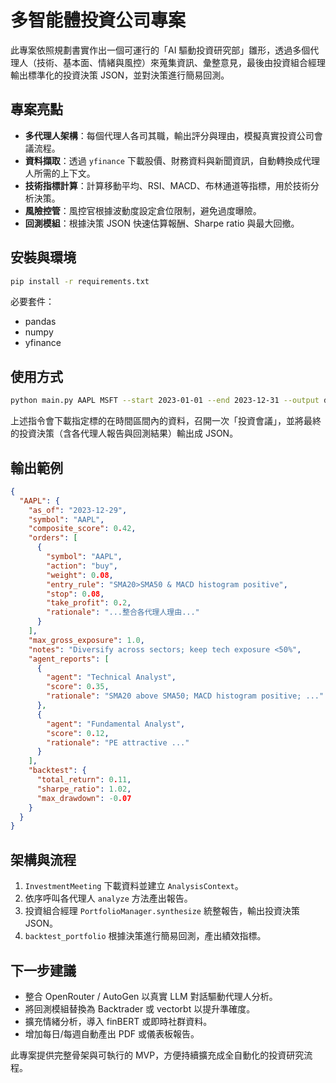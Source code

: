 # 多智能體投資公司專案

此專案依照規劃書實作出一個可運行的「AI 驅動投資研究部」雛形，透過多個代理人（技術、基本面、情緒與風控）來蒐集資訊、彙整意見，最後由投資組合經理輸出標準化的投資決策 JSON，並對決策進行簡易回測。

## 專案亮點

- **多代理人架構**：每個代理人各司其職，輸出評分與理由，模擬真實投資公司會議流程。
- **資料擷取**：透過 `yfinance` 下載股價、財務資料與新聞資訊，自動轉換成代理人所需的上下文。
- **技術指標計算**：計算移動平均、RSI、MACD、布林通道等指標，用於技術分析決策。
- **風險控管**：風控官根據波動度設定倉位限制，避免過度曝險。
- **回測模組**：根據決策 JSON 快速估算報酬、Sharpe ratio 與最大回撤。

## 安裝與環境

```bash
pip install -r requirements.txt
```

必要套件：

- pandas
- numpy
- yfinance

## 使用方式

```bash
python main.py AAPL MSFT --start 2023-01-01 --end 2023-12-31 --output decisions.json
```

上述指令會下載指定標的在時間區間內的資料，召開一次「投資會議」，並將最終的投資決策（含各代理人報告與回測結果）輸出成 JSON。

## 輸出範例

```json
{
  "AAPL": {
    "as_of": "2023-12-29",
    "symbol": "AAPL",
    "composite_score": 0.42,
    "orders": [
      {
        "symbol": "AAPL",
        "action": "buy",
        "weight": 0.08,
        "entry_rule": "SMA20>SMA50 & MACD histogram positive",
        "stop": 0.08,
        "take_profit": 0.2,
        "rationale": "...整合各代理人理由..."
      }
    ],
    "max_gross_exposure": 1.0,
    "notes": "Diversify across sectors; keep tech exposure <50%",
    "agent_reports": [
      {
        "agent": "Technical Analyst",
        "score": 0.35,
        "rationale": "SMA20 above SMA50; MACD histogram positive; ..."
      },
      {
        "agent": "Fundamental Analyst",
        "score": 0.12,
        "rationale": "PE attractive ..."
      }
    ],
    "backtest": {
      "total_return": 0.11,
      "sharpe_ratio": 1.02,
      "max_drawdown": -0.07
    }
  }
}
```

## 架構與流程

1. `InvestmentMeeting` 下載資料並建立 `AnalysisContext`。
2. 依序呼叫各代理人 `analyze` 方法產出報告。
3. 投資組合經理 `PortfolioManager.synthesize` 統整報告，輸出投資決策 JSON。
4. `backtest_portfolio` 根據決策進行簡易回測，產出績效指標。

## 下一步建議

- 整合 OpenRouter / AutoGen 以真實 LLM 對話驅動代理人分析。
- 將回測模組替換為 Backtrader 或 vectorbt 以提升準確度。
- 擴充情緒分析，導入 finBERT 或即時社群資料。
- 增加每日/每週自動產出 PDF 或儀表板報告。

此專案提供完整骨架與可執行的 MVP，方便持續擴充成全自動化的投資研究流程。
